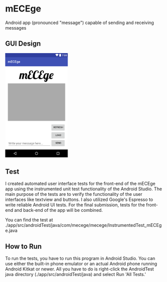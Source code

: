 # mECEge
Android app (pronounced "message") capable of sending and receiving messages

## GUI Design
<img src="https://github.com/ldev-r3-t4/mECEge/blob/master/Documentation/GUI_screenshot.png" width="200">

## Test

I created automated user interface tests for the front-end of the mECEge app using the instrumented unit test functionality of the Android Studio. The main purpose of the tests are to verify the functionality of the user interfaces like textview and buttons. I also utilized Google's Espresso to write reliable Android UI tests. For the final submission, tests for the front-end and back-end of the app will be combined.

You can find the test at
./app/src/androidTest/java/com/mecege/mecege/InstrumentedTest_mECEge.java

## How to Run 

To run the tests, you have to run this program in Android Studio. You can use either the built-in phone emulator or an actual Android phone running Android Kitkat or newer. All you have to do is right-click the AndroidTest java directory (./app/src/androidTest/java) and select Run 'All Tests.'



